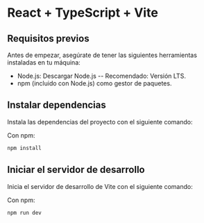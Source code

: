 # React + TypeScript + Vite

## Requisitos previos
Antes de empezar, asegúrate de tener las siguientes herramientas instaladas en tu máquina:

- Node.js: Descargar Node.js
-- Recomendado: Versión LTS.
- npm (incluido con Node.js) como gestor de paquetes.

## Instalar dependencias
Instala las dependencias del proyecto con el siguiente comando:

Con npm:
``` bash
npm install
```

## Iniciar el servidor de desarrollo
Inicia el servidor de desarrollo de Vite con el siguiente comando:

Con npm:
``` bash
npm run dev
```
